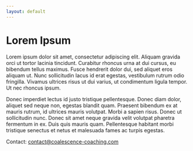 ```yaml
---
layout: default
---
```


# Lorem Ipsum

Lorem ipsum dolor sit amet, consectetur adipiscing elit. Aliquam gravida orci ut tortor lacinia tincidunt. Curabitur rhoncus urna at dui cursus, eu bibendum tellus maximus. Fusce hendrerit dolor dui, sed aliquet eros aliquam ut. Nunc sollicitudin lacus id erat egestas, vestibulum rutrum odio fringilla. Vivamus ultrices risus ut dui varius, ut condimentum ligula tempor. Ut nec rhoncus ipsum. 

Donec imperdiet lectus id justo tristique pellentesque. Donec diam dolor, aliquet sed neque non, egestas blandit quam. Praesent bibendum ex at mauris rutrum, id ultrices mauris volutpat. Morbi a sapien risus. Donec ut sollicitudin nunc. Donec sit amet neque gravida velit volutpat pharetra fermentum in ex. Duis quis mauris quam. Pellentesque habitant morbi tristique senectus et netus et malesuada fames ac turpis egestas. 

Contact: [contact@coalescence-coaching.com](mailto:contact@coalescence-coaching.com)
